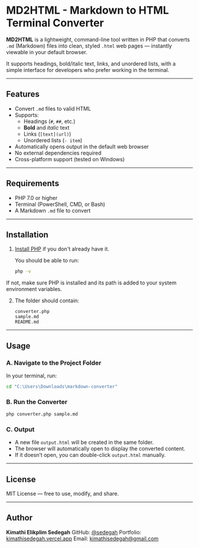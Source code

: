 # MD2HTML - Markdown to HTML Terminal Converter

**MD2HTML** is a lightweight, command-line tool written in PHP that converts `.md` (Markdown) files into clean, styled `.html` web pages — instantly viewable in your default browser.

It supports headings, bold/italic text, links, and unordered lists, with a simple interface for developers who prefer working in the terminal.

---

## Features

- Convert `.md` files to valid HTML
- Supports:
  - Headings (`#`, `##`, etc.)
  - **Bold** and *italic* text
  - Links (`[text](url)`)
  - Unordered lists (`- item`)
- Automatically opens output in the default web browser
- No external dependencies required
- Cross-platform support (tested on Windows)

---

## Requirements

- PHP 7.0 or higher
- Terminal (PowerShell, CMD, or Bash)
- A Markdown `.md` file to convert

---

## Installation

1. [Install PHP](https://www.php.net/downloads.php) if you don't already have it.

   You should be able to run:

   ```bash
   php -v


If not, make sure PHP is installed and its path is added to your system environment variables.

2. The folder should contain:

   ```
   converter.php
   sample.md
   README.md
   ```

---

## Usage

### A. Navigate to the Project Folder

In your terminal, run:

```bash
cd "C:\Users\Downloads\markdown-converter"
```

### B. Run the Converter

```bash
php converter.php sample.md
```

### C. Output

* A new file `output.html` will be created in the same folder.
* The browser will automatically open to display the converted content.
* If it doesn’t open, you can double-click `output.html` manually.

---


## License

MIT License — free to use, modify, and share.

---

## Author

**Kimathi Elikplim Sedegah**
GitHub: [@sedegah](https://github.com/sedegah)
Portfolio: [kimathisedegah.vercel.app](https://kimathisedegah.vercel.app)
Email: [kimathisedegah@gmail.com](mailto:kimathisedegah@gmail.com)


